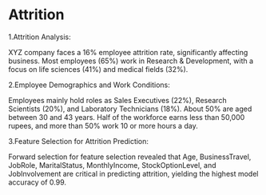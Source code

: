 # Attrition

1.Attrition Analysis: 

XYZ company faces a 16% employee attrition rate, significantly affecting business. Most employees (65%) work in Research & Development, with a focus on life sciences (41%) and medical fields (32%).

2.Employee Demographics and Work Conditions: 

Employees mainly hold roles as Sales Executives (22%), Research Scientists (20%), and Laboratory Technicians (18%). About 50% are aged between 30 and 43 years. Half of the workforce earns less than 50,000 rupees, and more than 50% work 10 or more hours a day.

3.Feature Selection for Attrition Prediction: 

Forward selection for feature selection revealed that Age, BusinessTravel, JobRole, MaritalStatus, MonthlyIncome, StockOptionLevel, and JobInvolvement are critical in predicting attrition, yielding the highest model accuracy of 0.99.
